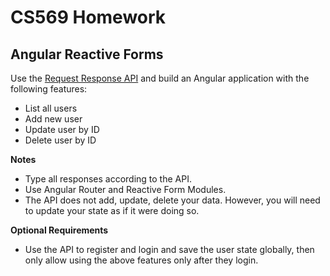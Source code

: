 # CS569 Homework
## Angular Reactive Forms
Use the [Request Response API](https://reqres.in/) and build an Angular application with the following features:
* List all users
* Add new user
* Update user by ID
* Delete user by ID
  
**Notes**
* Type all responses according to the API.  
* Use Angular Router and Reactive Form Modules.
* The API does not add, update, delete your data. However, you will need to update your state as if it were doing so.
  
**Optional Requirements**
* Use the API to register and login and save the user state globally, then only allow using the above features only after they login. 

